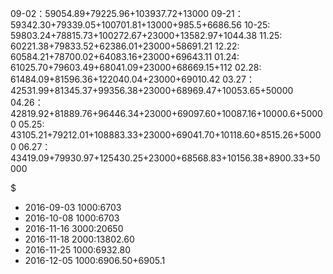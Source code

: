 09-02：59054.89+79225.96+103937.72+13000
09-21：59342.30+79339.05+100701.81+13000+985.5+6686.56
10-25: 59803.24+78815.73+100272.67+23000+13582.97+1044.38
11.25: 60221.38+79833.52+62386.01+23000+58691.21
12.22: 60584.21+78700.02+64083.16+23000+69643.11
01.24: 61025.70+79603.49+68041.09+23000+68669.15+112
02.28: 61484.09+81596.36+122040.04+23000+69010.42
03.27：42531.99+81345.37+99356.38+23000+68969.47+10053.65+50000
04.26：42819.92+81889.76+96446.34+23000+69097.60+10087.16+10000.6+50000
05.25: 43105.21+79212.01+108883.33+23000+69041.70+10118.60+8515.26+50000
06.27：43419.09+79930.97+125430.25+23000+68568.83+10156.38+8900.33+50000


$
+ 2016-09-03 1000:6703
+ 2016-10-08 1000:6703
+ 2016-11-16 3000:20650
+ 2016-11-18 2000:13802.60
+ 2016-11-25 1000:6932.80
+ 2016-12-05 1000:6906.50+6905.1

